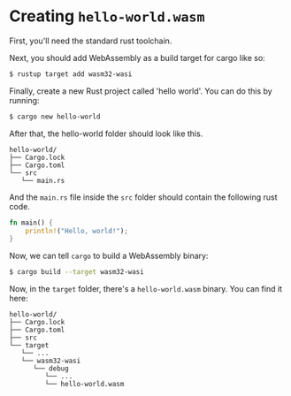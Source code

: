 # Creating `hello-world.wasm`

First, you'll need the standard rust toolchain.

[follow these instructions to install `rustc`, `rustup` and `cargo`]: https://www.rust-lang.org/tools/install

Next, you should add WebAssembly as a build target for cargo like so:

```sh
$ rustup target add wasm32-wasi
```

Finally, create a new Rust project called 'hello world'. You can do this by running:

```sh
$ cargo new hello-world
```

After that, the hello-world folder should look like this.

```text
hello-world/
├── Cargo.lock
├── Cargo.toml
└── src
   └── main.rs
```

And the `main.rs` file inside the `src` folder should contain the following rust code.

```rust
fn main() {
    println!("Hello, world!");
}

```

Now, we can tell `cargo` to build a WebAssembly binary:

```sh
$ cargo build --target wasm32-wasi
```

Now, in the `target` folder, there's a `hello-world.wasm` binary. You can find it here:

```text
hello-world/
├── Cargo.lock
├── Cargo.toml
├── src
└── target
   └── ...
   └── wasm32-wasi
      └── debug
         └── ...
         └── hello-world.wasm

```
